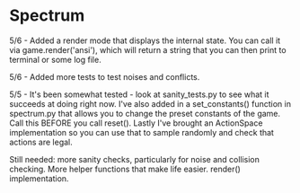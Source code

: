 # Spectrum

5/6 - Added a render mode that displays the internal state. You can call it via game.render('ansi'), which will return a string that you can then print to terminal or some log file.

5/6 - Added more tests to test noises and conflicts.

5/5 - It's been somewhat tested - look at sanity_tests.py to see what it succeeds at doing right now. I've also added in a set_constants() function in spectrum.py that allows you to change the preset constants of the game. Call this BEFORE you call reset(). Lastly I've brought an ActionSpace implementation so you can use that to sample randomly and check that actions are legal.

Still needed: more sanity checks, particularly for noise and collision checking. More helper functions that make life easier. render() implementation.
